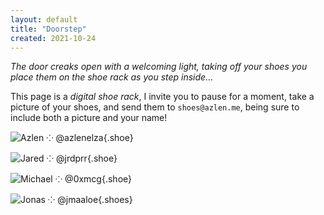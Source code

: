 ```yaml
---
layout: default
title: "Doorstep"
created: 2021-10-24
---
```


*The door creaks open with a welcoming light, taking off your shoes you place them on the shoe rack as you step inside...*

This page is a *digital shoe rack*, I invite you to pause for a moment, take a picture of your shoes, and send them to `shoes@azlen.me`, being sure to include both a picture and your name!

<div class="shoes">

![Azlen ⁘ @azlenelza](/images/shoes-azlen.jpg){.shoe}

![Jared ⁘ @jrdprr](/images/shoe-jared.jpg){.shoe}

![Michael ⁘ @0xmcg](/images/shoes-michael.png){.shoe}

![Jonas ⁘ @jmaaloe](/images/shoes-jonas.png){.shoes}